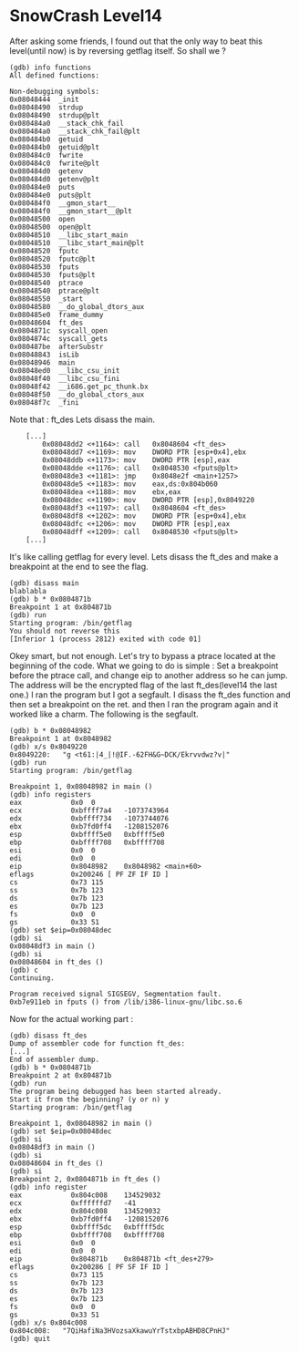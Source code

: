 # SnowCrash Level14
After asking some friends, I found out that the only way to beat this level(until now) is by reversing getflag itself.
So shall we ?
```
(gdb) info functions
All defined functions:

Non-debugging symbols:
0x08048444  _init
0x08048490  strdup
0x08048490  strdup@plt
0x080484a0  __stack_chk_fail
0x080484a0  __stack_chk_fail@plt
0x080484b0  getuid
0x080484b0  getuid@plt
0x080484c0  fwrite
0x080484c0  fwrite@plt
0x080484d0  getenv
0x080484d0  getenv@plt
0x080484e0  puts
0x080484e0  puts@plt
0x080484f0  __gmon_start__
0x080484f0  __gmon_start__@plt
0x08048500  open
0x08048500  open@plt
0x08048510  __libc_start_main
0x08048510  __libc_start_main@plt
0x08048520  fputc
0x08048520  fputc@plt
0x08048530  fputs
0x08048530  fputs@plt
0x08048540  ptrace
0x08048540  ptrace@plt
0x08048550  _start
0x08048580  __do_global_dtors_aux
0x080485e0  frame_dummy
0x08048604  ft_des
0x0804871c  syscall_open
0x0804874c  syscall_gets
0x080487be  afterSubstr
0x08048843  isLib
0x08048946  main
0x08048ed0  __libc_csu_init
0x08048f40  __libc_csu_fini
0x08048f42  __i686.get_pc_thunk.bx
0x08048f50  __do_global_ctors_aux
0x08048f7c  _fini
```

Note that : ft_des
Lets disass the main.
```
	[...]
		0x08048dd2 <+1164>:	call   0x8048604 <ft_des>
   		0x08048dd7 <+1169>:	mov    DWORD PTR [esp+0x4],ebx
		0x08048ddb <+1173>:	mov    DWORD PTR [esp],eax
		0x08048dde <+1176>:	call   0x8048530 <fputs@plt>
		0x08048de3 <+1181>:	jmp    0x8048e2f <main+1257>
		0x08048de5 <+1183>:	mov    eax,ds:0x804b060
		0x08048dea <+1188>:	mov    ebx,eax
		0x08048dec <+1190>:	mov    DWORD PTR [esp],0x8049220
		0x08048df3 <+1197>:	call   0x8048604 <ft_des>
		0x08048df8 <+1202>:	mov    DWORD PTR [esp+0x4],ebx
		0x08048dfc <+1206>:	mov    DWORD PTR [esp],eax
		0x08048dff <+1209>:	call   0x8048530 <fputs@plt>
	[...]
```

It's like calling getflag for every level.
Lets disass the ft_des and make a breakpoint at the end to see the flag.
```
(gdb) disass main
blablabla
(gdb) b * 0x0804871b
Breakpoint 1 at 0x804871b
(gdb) run
Starting program: /bin/getflag
You should not reverse this
[Inferior 1 (process 2812) exited with code 01]
```

Okey smart, but not enough. Let's try to bypass a ptrace located at the beginning of the code.
What we going to do is simple :
Set a breakpoint before the ptrace call, and change eip to another address so he can jump.
The address will be the encrypted flag of the last ft_des(level14 the last one.)
I ran the program but I got a segfault.
I disass the ft_des function and then set a breakpoint on the ret.
and then I ran the program again and it worked like a charm.
The following is the segfault.
```
(gdb) b * 0x08048982
Breakpoint 1 at 0x8048982
(gdb) x/s 0x8049220
0x8049220:	 "g <t61:|4_|!@IF.-62FH&G~DCK/Ekrvvdwz?v|"
(gdb) run
Starting program: /bin/getflag

Breakpoint 1, 0x08048982 in main ()
(gdb) info registers
eax            0x0	0
ecx            0xbffff7a4	-1073743964
edx            0xbffff734	-1073744076
ebx            0xb7fd0ff4	-1208152076
esp            0xbffff5e0	0xbffff5e0
ebp            0xbffff708	0xbffff708
esi            0x0	0
edi            0x0	0
eip            0x8048982	0x8048982 <main+60>
eflags         0x200246	[ PF ZF IF ID ]
cs             0x73	115
ss             0x7b	123
ds             0x7b	123
es             0x7b	123
fs             0x0	0
gs             0x33	51
(gdb) set $eip=0x08048dec
(gdb) si
0x08048df3 in main ()
(gdb) si
0x08048604 in ft_des ()
(gdb) c
Continuing.

Program received signal SIGSEGV, Segmentation fault.
0xb7e911eb in fputs () from /lib/i386-linux-gnu/libc.so.6
```

Now for the actual working part :
```
(gdb) disass ft_des
Dump of assembler code for function ft_des:
[...]
End of assembler dump.
(gdb) b * 0x0804871b
Breakpoint 2 at 0x804871b
(gdb) run
The program being debugged has been started already.
Start it from the beginning? (y or n) y
Starting program: /bin/getflag

Breakpoint 1, 0x08048982 in main ()
(gdb) set $eip=0x08048dec
(gdb) si
0x08048df3 in main ()
(gdb) si
0x08048604 in ft_des ()
(gdb) si
Breakpoint 2, 0x0804871b in ft_des ()
(gdb) info register
eax            0x804c008	134529032
ecx            0xffffffd7	-41
edx            0x804c008	134529032
ebx            0xb7fd0ff4	-1208152076
esp            0xbffff5dc	0xbffff5dc
ebp            0xbffff708	0xbffff708
esi            0x0	0
edi            0x0	0
eip            0x804871b	0x804871b <ft_des+279>
eflags         0x200286	[ PF SF IF ID ]
cs             0x73	115
ss             0x7b	123
ds             0x7b	123
es             0x7b	123
fs             0x0	0
gs             0x33	51
(gdb) x/s 0x804c008
0x804c008:	 "7QiHafiNa3HVozsaXkawuYrTstxbpABHD8CPnHJ"
(gdb) quit
```
